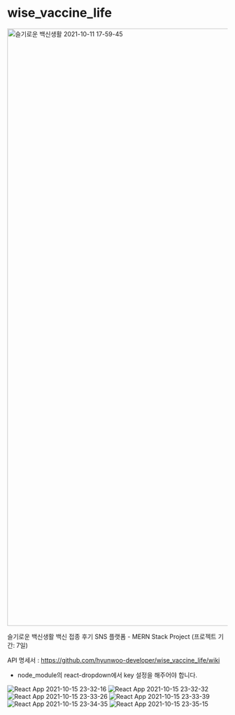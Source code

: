 # wise_vaccine_life
<img width="1366" alt="슬기로운 백신생활 2021-10-11 17-59-45" src="https://user-images.githubusercontent.com/86070069/136762866-01dbc19d-31fd-4a89-84da-c807dd0cecca.png">

슬기로운 백신생활 백신 접종 후기 SNS 플랫폼 - MERN Stack Project (프로젝트 기간: 7일)

API 명세서 : https://github.com/hyunwoo-developer/wise_vaccine_life/wiki

* node_module의 react-dropdown에서 key 설정을 해주어야 합니다.

![React App 2021-10-15 23-32-16](https://user-images.githubusercontent.com/86070069/137505054-a3b3ab1c-5508-4818-8da0-bd8bda4bc864.png)
![React App 2021-10-15 23-32-32](https://user-images.githubusercontent.com/86070069/137505076-ec369787-b082-4d09-a0e1-de464d58eab0.png)
![React App 2021-10-15 23-33-26](https://user-images.githubusercontent.com/86070069/137505095-13081781-c8dc-41ed-b4c3-0ef7744ce46e.png)
![React App 2021-10-15 23-33-39](https://user-images.githubusercontent.com/86070069/137505119-d75f2533-4ad4-42a7-a22f-c892f39cd6a3.png)
![React App 2021-10-15 23-34-35](https://user-images.githubusercontent.com/86070069/137505130-3e795002-69bd-4772-8178-e08a7f438a11.png)
![React App 2021-10-15 23-35-15](https://user-images.githubusercontent.com/86070069/137505144-25c98169-4fa7-4271-b60c-3a7190fa2f61.png)


